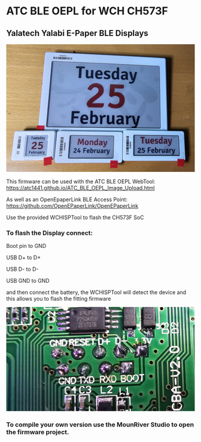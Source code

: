 
# ATC BLE OEPL for WCH CH573F 

## Yalatech Yalabi E-Paper BLE Displays

<img width="600" alt="overview" src="Image_overview.jpg">

This firmware can be used with the ATC BLE OEPL WebTool:
https://atc1441.github.io/ATC_BLE_OEPL_Image_Upload.html

As well as an OpenEpaperLink BLE Access Point:
https://github.com/OpenEPaperLink/OpenEPaperLink


Use the provided WCHISPTool to flash the CH573F SoC

### To flash the Display connect:

Boot pin to GND

USB D+ to D+

USB D- to D-

USB GND to GND 

and then connect the battery, the WCHISPTool will detect the device and this allows you to flash the fitting firmware


<img width="600" alt="pins" src="Image_pins.jpg">

### To compile your own version use the MounRiver Studio to open the firmware project.

